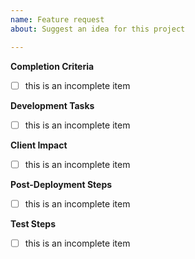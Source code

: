```yaml
---
name: Feature request
about: Suggest an idea for this project

---
```


**Completion Criteria**
- [ ] this is an incomplete item

**Development Tasks**
- [ ] this is an incomplete item

**Client Impact**
- [ ] this is an incomplete item

**Post-Deployment Steps**
- [ ] this is an incomplete item

**Test Steps**
- [ ] this is an incomplete item
